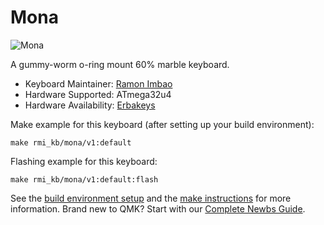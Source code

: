 # Mona

![Mona](https://i.imgur.com/jaRv4vW.png)

A gummy-worm o-ring mount 60% marble keyboard.

* Keyboard Maintainer: [Ramon Imbao](https://github.com/ramonimbao)
* Hardware Supported: ATmega32u4
* Hardware Availability: [Erbakeys](https://www.erbakeys.com/)

Make example for this keyboard (after setting up your build environment):

    make rmi_kb/mona/v1:default

Flashing example for this keyboard:

    make rmi_kb/mona/v1:default:flash

See the [build environment setup](https://docs.qmk.fm/#/getting_started_build_tools) and the [make instructions](https://docs.qmk.fm/#/getting_started_make_guide) for more information. Brand new to QMK? Start with our [Complete Newbs Guide](https://docs.qmk.fm/#/newbs).

